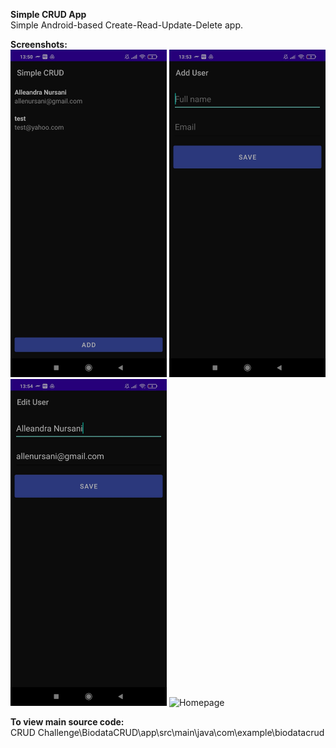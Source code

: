 **Simple CRUD App**  
Simple Android-based Create-Read-Update-Delete app.

**Screenshots:**  
<img src="Screenshots/Homepage.jpg" alt="Homepage" width="250"> <img src="Screenshots/Add_User.jpg" alt="Add User Page" width="250"> <img src="Screenshots/Edit_User.jpg" alt="Edit User Page" width="250"> <img src="(Screenshots/Edit_Delete_Option.jpg" alt="Homepage" width="250">

**To view main source code:**  
CRUD Challenge\BiodataCRUD\app\src\main\java\com\example\biodatacrud
